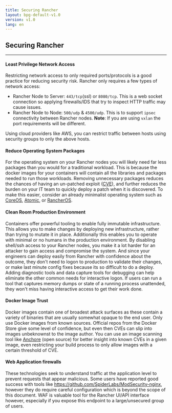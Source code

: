 ```yaml
---
title: Securing Rancher
layout: bpg-default-v1.0
version: v1.0
lang: en
---
```


## Securing Rancher
---

#### Least Privilege Network Access
Restricting network access to only required ports/protocols is a good practice for reducing security risk. Rancher only requires a few types of network access:

- Rancher Node to Server: `443/tcp`(ssl) or `8080/tcp`. This is a web socket connection so applying firewalls/IDS that try to inspect HTTP traffic may cause issues.
- Rancher Node to Node: `500/udp` & `4500/udp`. This is to support `ipsec` connectivity between Rancher
nodes. **Note**: If you are using `vxlan` the port requirements will be different.

Using cloud providers like AWS, you can restrict traffic between hosts using security groups to only the above hosts.

#### Reduce Operating System Packages
For the operating system on your Rancher nodes you will likely need far less packages than you would for a traditional workload. This is because the docker images for your containers will contain all the libraries and packages needed to run those workloads. Removing unnecessary packages reduces the chances of having an un-patched exploit ([CVE](https://nvd.nist.gov/)), and further reduces the burden on your IT team to quickly deploy a patch when it is discovered. To make this easier, consider an already minimalist operating system such as [CoreOS](https://coreos.com/os/docs/latest), [Atomic](https://www.projectatomic.io/), or [RancherOS](http://rancher.com/rancher-os/).

#### Clean Room Production Environment
Containers offer powerful tooling to enable fully immutable infrastructure. This allows you to make changes by deploying new infrastructure, rather than trying to mutate it in place. Additionally this enables you to operate with minimal or no humans in the production environment. By disabling shell/ssh access to your Rancher nodes, you make it a lot harder for an attacker to gain access and compromise the system. And since your engineers can deploy easily from Rancher with confidence about the outcome, they don't need to logon to production to validate their changes, or make last minute config fixes because its so difficult to do a deploy. Adding diagnostic tools and data capture tools for debugging can help eliminate the other common needs for interactive logon. If users can run a tool that captures memory dumps or state of a running process unattended, they won't miss having interactive access to get their work done.

#### Docker Image Trust
Docker images contain one of broadest attack surfaces as these contain a variety of binaries that are usually somewhat opaque to the end user. Only use Docker images from known sources. Official repos from the Docker Store give some level of confidence, but even then CVEs can slip into images unbeknownst to the image author.  You can use an image scanning tool like [Anchore](anchore.io) (open source) for better insight into known CVEs in a given image, even restricting your build process to only allow images with a certain threshold of CVE.

#### Web Application firewalls
These technologies seek to understand traffic at the application level to prevent requests that appear malicious. Some users have reported good success with tools like https://github.com/SpiderLabs/ModSecurity-nginx, however they do require careful configuration which is beyond the scope of this document. WAF is valuable tool for the Rancher UI/API interface however, especially if you expose this endpoint to a large/unsecured group of users.
